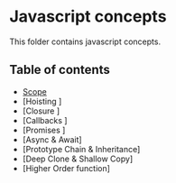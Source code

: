 # Javascript concepts

This folder contains javascript concepts.

## Table of contents
- [Scope](./scope.js)
- [Hoisting ]
- [Closure ]
- [Callbacks ]
- [Promises ]
- [Async & Await]
- [Prototype Chain & Inheritance]
- [Deep Clone & Shallow Copy]
- [Higher Order function]
